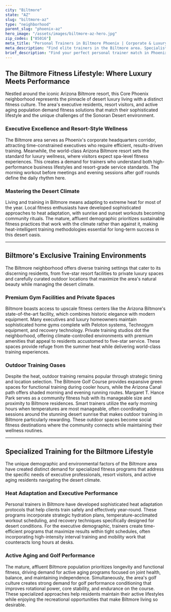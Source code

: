 ```yaml
---
city: "Biltmore"
state: "AZ"
slug: "biltmore-az"
type: "neighborhood"
parent_slug: "phoenix-az"
hero_image: "/assets/images/biltmore-az-hero.jpg"
zip_codes: ["85016"]
meta_title: "Personal Trainers in Biltmore Phoenix | Corporate & Luxury Residential Fitness"
meta_description: "Find elite trainers in the Biltmore area. Specialists in corporate campus gyms, luxury high-rise amenities, and executive performance."
brief_description: "Find your perfect personal trainer match in Phoenix's prestigious Biltmore neighborhood. Our elite service connects busy executives, resort visitors, and active aging residents with certified trainers who specialize in high-heat conditioning, golf performance, and longevity-focused fitness. Whether you prefer private sessions at the Arizona Biltmore resort, your luxury home gym, or outdoor workouts at the Biltmore Golf Course, we match you with professionals who understand this unique desert lifestyle. Stop wasting time searching and start achieving your fitness goals with trainers who know Biltmore's exclusive fitness scene. Book your personalized match today!"
---
```

## The Biltmore Fitness Lifestyle: Where Luxury Meets Performance

Nestled around the iconic Arizona Biltmore resort, this Core Phoenix neighborhood represents the pinnacle of desert luxury living with a distinct fitness culture. The area's executive residents, resort visitors, and active aging population demand fitness solutions that match their sophisticated lifestyle and the unique challenges of the Sonoran Desert environment.

### Executive Excellence and Resort-Style Wellness
The Biltmore area serves as Phoenix's corporate headquarters corridor, attracting time-constrained executives who require efficient, results-driven training. Meanwhile, the world-class Arizona Biltmore resort sets the standard for luxury wellness, where visitors expect spa-level fitness experiences. This creates a demand for trainers who understand both high-performance business lifestyles and resort-grade service standards. The morning workout before meetings and evening sessions after golf rounds define the daily rhythm here.

### Mastering the Desert Climate
Living and training in Biltmore means adapting to extreme heat for most of the year. Local fitness enthusiasts have developed sophisticated approaches to heat adaptation, with sunrise and sunset workouts becoming community rituals. The mature, affluent demographic prioritizes sustainable fitness practices that work with the climate rather than against it, making heat-intelligent training methodologies essential for long-term success in this desert oasis.

---

## Biltmore's Exclusive Training Environments

The Biltmore neighborhood offers diverse training settings that cater to its discerning residents, from five-star resort facilities to private luxury spaces and carefully curated outdoor locations that maximize the area's natural beauty while managing the desert climate.

### Premium Gym Facilities and Private Spaces
Biltmore boasts access to upscale fitness centers like the Arizona Biltmore's state-of-the-art facility, which combines historic elegance with modern equipment. Many executives and luxury homeowners maintain sophisticated home gyms complete with Peloton systems, Technogym equipment, and recovery technology. Private training studios dot the neighborhood, offering climate-controlled environments with premium amenities that appeal to residents accustomed to five-star service. These spaces provide refuge from the summer heat while delivering world-class training experiences.

### Outdoor Training Oases
Despite the heat, outdoor training remains popular through strategic timing and location selection. The Biltmore Golf Course provides expansive green spaces for functional training during cooler hours, while the Arizona Canal path offers shaded morning and evening running routes. Margaret T. Hance Park serves as a community fitness hub with its manageable size and proximity to Biltmore residences. Smart trainers utilize the early morning hours when temperatures are most manageable, often coordinating sessions around the stunning desert sunrise that makes outdoor training in Biltmore particularly rewarding. These outdoor spaces become social fitness destinations where the community connects while maintaining their wellness routines.

---

## Specialized Training for the Biltmore Lifestyle

The unique demographic and environmental factors of the Biltmore area have created distinct demand for specialized fitness programs that address the specific needs of executive professionals, resort visitors, and active aging residents navigating the desert climate.

### Heat Adaptation and Executive Performance
Personal trainers in Biltmore have developed sophisticated heat adaptation protocols that help clients train safely and effectively year-round. These programs incorporate strategic hydration plans, temperature-acclimated workout scheduling, and recovery techniques specifically designed for desert conditions. For the executive demographic, trainers create time-efficient programs that maximize results within tight schedules, often incorporating high-intensity interval training and mobility work that counteracts long hours at desks.

### Active Aging and Golf Performance
The mature, affluent Biltmore population prioritizes longevity and functional fitness, driving demand for active aging programs focused on joint health, balance, and maintaining independence. Simultaneously, the area's golf culture creates strong demand for golf performance conditioning that improves rotational power, core stability, and endurance on the course. These specialized approaches help residents maintain their active lifestyles while enjoying the recreational opportunities that make Biltmore living so desirable.